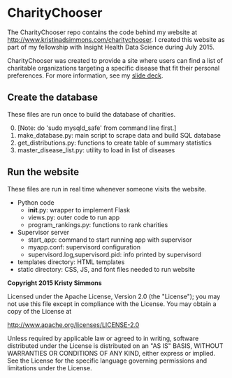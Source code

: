 # CharityChooser

The CharityChooser repo contains the code behind my website at http://www.kristinadsimmons.com/charitychooser. I created this website as part of my fellowship with Insight Health Data Science during July 2015.

CharityChooser was created to provide a site where users can find a list of charitable organizations targeting a specific disease that fit their personal preferences.  For more information, see my [slide deck](https://docs.google.com/presentation/d/1zMyeldkEXbL4pYDvbZ2W9nXYbI4kKLzNJOWwDQFYMOU/pub?start=false&loop=false&delayms=3000#slide=id.gc41fb56fb_0_0).

## Create the database

These files are run once to build the database of charities.

0. [Note: do 'sudo mysqld_safe' from command line first.]
1. make_database.py: main script to scrape data and build SQL database
1. get_distributions.py: functions to create table of summary statistics
1. master_disease_list.py: utility to load in list of diseases

## Run the website

These files are run in real time whenever someone visits the website.

* Python code
  * __init__.py: wrapper to implement Flask
  * views.py: outer code to run app
  * program_rankings.py: functions to rank charities
* Supervisor server 
  * start_app: command to start running app with supervisor
  * myapp.conf: supervisord configuration
  * supervisord.log,supervisord.pid: info printed by supervisord
* templates directory: HTML templates
* static directory: CSS, JS, and font files needed to run website


**Copyright 2015 Kristy Simmons**

Licensed under the Apache License, Version 2.0 (the "License"); you may not use this file except in compliance with the License. You may obtain a copy of the License at

http://www.apache.org/licenses/LICENSE-2.0

Unless required by applicable law or agreed to in writing, software distributed under the License is distributed on an "AS IS" BASIS, WITHOUT WARRANTIES OR CONDITIONS OF ANY KIND, either express or implied. See the License for the specific language governing permissions and limitations under the License.
